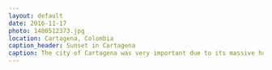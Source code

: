 ```yaml
---
layout: default
date: 2016-11-17
photo: 1480512373.jpg
location: Cartagena, Colombia
caption_header: Sunset in Cartagena
caption: The city of Cartagena was very important due to its massive harbor. The historical city center has a lot of hispanic influences and is very colorful. But the outside part is very very poor and stinks so much. The inequality is very strong between the rich tourists and the poor locals there.
---
```

